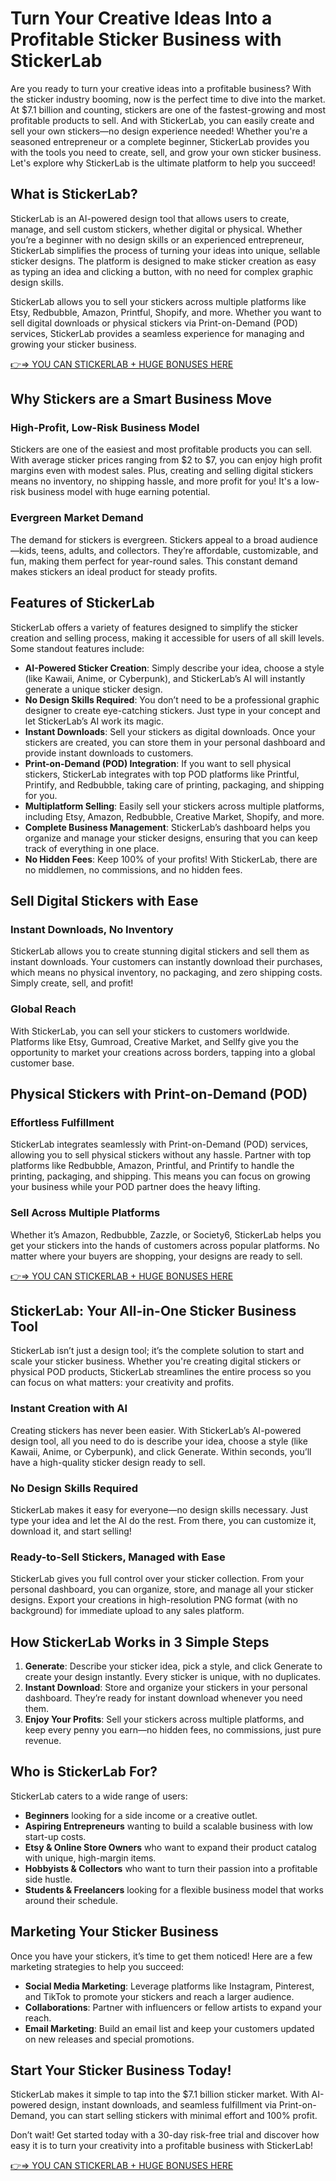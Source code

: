 # Turn Your Creative Ideas Into a Profitable Sticker Business with StickerLab

Are you ready to turn your creative ideas into a profitable business? With the sticker industry booming, now is the perfect time to dive into the market. At $7.1 billion and counting, stickers are one of the fastest-growing and most profitable products to sell. And with StickerLab, you can easily create and sell your own stickers—no design experience needed! Whether you're a seasoned entrepreneur or a complete beginner, StickerLab provides you with the tools you need to create, sell, and grow your own sticker business. Let's explore why StickerLab is the ultimate platform to help you succeed!

## What is StickerLab?

StickerLab is an AI-powered design tool that allows users to create, manage, and sell custom stickers, whether digital or physical. Whether you’re a beginner with no design skills or an experienced entrepreneur, StickerLab simplifies the process of turning your ideas into unique, sellable sticker designs. The platform is designed to make sticker creation as easy as typing an idea and clicking a button, with no need for complex graphic design skills.

StickerLab allows you to sell your stickers across multiple platforms like Etsy, Redbubble, Amazon, Printful, Shopify, and more. Whether you want to sell digital downloads or physical stickers via Print-on-Demand (POD) services, StickerLab provides a seamless experience for managing and growing your sticker business.

[👉⇒ YOU CAN STICKERLAB + HUGE BONUSES HERE](https://digitalpromoreviews.com/stickerlab-review-2025/)
## Why Stickers are a Smart Business Move

### High-Profit, Low-Risk Business Model
Stickers are one of the easiest and most profitable products you can sell. With average sticker prices ranging from $2 to $7, you can enjoy high profit margins even with modest sales. Plus, creating and selling digital stickers means no inventory, no shipping hassle, and more profit for you! It's a low-risk business model with huge earning potential.

### Evergreen Market Demand
The demand for stickers is evergreen. Stickers appeal to a broad audience—kids, teens, adults, and collectors. They’re affordable, customizable, and fun, making them perfect for year-round sales. This constant demand makes stickers an ideal product for steady profits.

## Features of StickerLab
StickerLab offers a variety of features designed to simplify the sticker creation and selling process, making it accessible for users of all skill levels. Some standout features include:

- **AI-Powered Sticker Creation**: Simply describe your idea, choose a style (like Kawaii, Anime, or Cyberpunk), and StickerLab’s AI will instantly generate a unique sticker design.
- **No Design Skills Required**: You don’t need to be a professional graphic designer to create eye-catching stickers. Just type in your concept and let StickerLab’s AI work its magic.
- **Instant Downloads**: Sell your stickers as digital downloads. Once your stickers are created, you can store them in your personal dashboard and provide instant downloads to customers.
- **Print-on-Demand (POD) Integration**: If you want to sell physical stickers, StickerLab integrates with top POD platforms like Printful, Printify, and Redbubble, taking care of printing, packaging, and shipping for you.
- **Multiplatform Selling**: Easily sell your stickers across multiple platforms, including Etsy, Amazon, Redbubble, Creative Market, Shopify, and more.
- **Complete Business Management**: StickerLab’s dashboard helps you organize and manage your sticker designs, ensuring that you can keep track of everything in one place.
- **No Hidden Fees**: Keep 100% of your profits! With StickerLab, there are no middlemen, no commissions, and no hidden fees.

## Sell Digital Stickers with Ease

### Instant Downloads, No Inventory
StickerLab allows you to create stunning digital stickers and sell them as instant downloads. Your customers can instantly download their purchases, which means no physical inventory, no packaging, and zero shipping costs. Simply create, sell, and profit!

### Global Reach
With StickerLab, you can sell your stickers to customers worldwide. Platforms like Etsy, Gumroad, Creative Market, and Sellfy give you the opportunity to market your creations across borders, tapping into a global customer base.

## Physical Stickers with Print-on-Demand (POD)

### Effortless Fulfillment
StickerLab integrates seamlessly with Print-on-Demand (POD) services, allowing you to sell physical stickers without any hassle. Partner with top platforms like Redbubble, Amazon, Printful, and Printify to handle the printing, packaging, and shipping. This means you can focus on growing your business while your POD partner does the heavy lifting.

### Sell Across Multiple Platforms
Whether it’s Amazon, Redbubble, Zazzle, or Society6, StickerLab helps you get your stickers into the hands of customers across popular platforms. No matter where your buyers are shopping, your designs are ready to sell.

[👉⇒ YOU CAN STICKERLAB + HUGE BONUSES HERE](https://digitalpromoreviews.com/stickerlab-review-2025/)

## StickerLab: Your All-in-One Sticker Business Tool

StickerLab isn’t just a design tool; it’s the complete solution to start and scale your sticker business. Whether you're creating digital stickers or physical POD products, StickerLab streamlines the entire process so you can focus on what matters: your creativity and profits.

### Instant Creation with AI
Creating stickers has never been easier. With StickerLab’s AI-powered design tool, all you need to do is describe your idea, choose a style (like Kawaii, Anime, or Cyberpunk), and click Generate. Within seconds, you’ll have a high-quality sticker design ready to sell.

### No Design Skills Required
StickerLab makes it easy for everyone—no design skills necessary. Just type your idea and let the AI do the rest. From there, you can customize it, download it, and start selling!

### Ready-to-Sell Stickers, Managed with Ease
StickerLab gives you full control over your sticker collection. From your personal dashboard, you can organize, store, and manage all your sticker designs. Export your creations in high-resolution PNG format (with no background) for immediate upload to any sales platform.

## How StickerLab Works in 3 Simple Steps

1. **Generate**: Describe your sticker idea, pick a style, and click Generate to create your design instantly. Every sticker is unique, with no duplicates.
2. **Instant Download**: Store and organize your stickers in your personal dashboard. They’re ready for instant download whenever you need them.
3. **Enjoy Your Profits**: Sell your stickers across multiple platforms, and keep every penny you earn—no hidden fees, no commissions, just pure revenue.

## Who is StickerLab For?

StickerLab caters to a wide range of users:

- **Beginners** looking for a side income or a creative outlet.
- **Aspiring Entrepreneurs** wanting to build a scalable business with low start-up costs.
- **Etsy & Online Store Owners** who want to expand their product catalog with unique, high-margin items.
- **Hobbyists & Collectors** who want to turn their passion into a profitable side hustle.
- **Students & Freelancers** looking for a flexible business model that works around their schedule.

## Marketing Your Sticker Business

Once you have your stickers, it’s time to get them noticed! Here are a few marketing strategies to help you succeed:

- **Social Media Marketing**: Leverage platforms like Instagram, Pinterest, and TikTok to promote your stickers and reach a larger audience.
- **Collaborations**: Partner with influencers or fellow artists to expand your reach.
- **Email Marketing**: Build an email list and keep your customers updated on new releases and special promotions.

## Start Your Sticker Business Today!

StickerLab makes it simple to tap into the $7.1 billion sticker market. With AI-powered design, instant downloads, and seamless fulfillment via Print-on-Demand, you can start selling stickers with minimal effort and 100% profit.

Don’t wait! Get started today with a 30-day risk-free trial and discover how easy it is to turn your creativity into a profitable business with StickerLab!

[👉⇒ YOU CAN STICKERLAB + HUGE BONUSES HERE](https://digitalpromoreviews.com/stickerlab-review-2025/)
